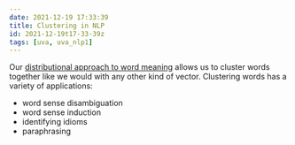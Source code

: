 ```yaml
---
date: 2021-12-19 17:33:39
title: Clustering in NLP
id: 2021-12-19t17-33-39z
tags: [uva, uva_nlp1]
---
```


Our [distributional approach to word meaning](./2021-12-19t16-47-22z.md) allows
us to cluster words together like we would with any other kind of vector.
Clustering words has a variety of applications:

- word sense disambiguation
- word sense induction
- identifying idioms
- paraphrasing
